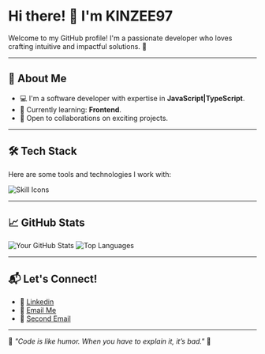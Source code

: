# Hi there! 👋 I'm KINZEE97

Welcome to my GitHub profile! I'm a passionate developer who loves crafting intuitive and impactful solutions. 🚀

---

## 🌟 About Me

-   💻 I'm a software developer with expertise in **JavaScript|TypeScript**.
-   🌱 Currently learning: **Frontend**.
-   🤝 Open to collaborations on exciting projects.

---

## 🛠️ Tech Stack

Here are some tools and technologies I work with:

![Skill Icons](https://skillicons.dev/icons?i=html,css,js,git,github,nodejs,express,prisma,postgres&theme=light)

---

## 📈 GitHub Stats

![Your GitHub Stats](https://github-readme-stats.vercel.app/api?username=KINZEE97&show_icons=true&theme=radical)
![Top Languages](https://github-readme-stats.vercel.app/api/top-langs/?username=KINZEE97&layout=compact&theme=radical)

---

## 📬 Let's Connect!

-   💬 [Linkedin](https://www.linkedin.com/in/alizon-kingslen-530b99349/)
-   📧 [Email Me](mailto:kingslenalizon@gmail.com)
-   📧 [Second Email](mailto:kingslenalizon@icloud.com)

---

🌟 _"Code is like humor. When you have to explain it, it’s bad."_ 🌟
